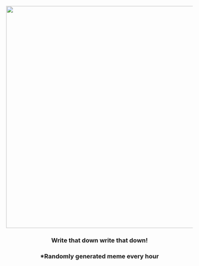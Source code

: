 <p align="center">
        <img src="https://i.redd.it/u14jck3uv80a1.jpg" width="600" height="600">
        </p>
        <h3 align="center">Write that down write that down!</h3>
        <h3 align="center">*Randomly generated meme every hour</h3>
    